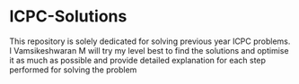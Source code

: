 # ICPC-Solutions
This repository is solely dedicated for solving previous year ICPC problems. I Vamsikeshwaran M will try my level best to find the solutions and optimise it as much as possible and provide detailed explanation for each step performed for solving the problem
